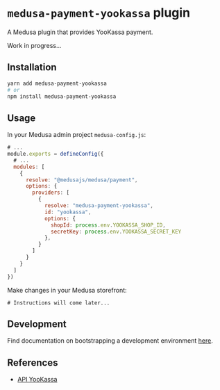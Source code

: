 
# `medusa-payment-yookassa` plugin

A Medusa plugin that provides YooKassa payment.

Work in progress...

## Installation

```bash
yarn add medusa-payment-yookassa
# or
npm install medusa-payment-yookassa
```

## Usage

In your Medusa admin project `medusa-config.js`:

```js
# ...
module.exports = defineConfig({
  # ...
  modules: [
    {
      resolve: "@medusajs/medusa/payment",
      options: {
        providers: [
          {
            resolve: "medusa-payment-yookassa",
            id: "yookassa",
            options: {
              shopId: process.env.YOOKASSA_SHOP_ID,
              secretKey: process.env.YOOKASSA_SECRET_KEY
            },
          }
        ]
      }
    }
  ]
})
```

Make changes in your Medusa storefront:

```
# Instructions will come later...
```

## Development

Find documentation on bootstrapping a development environment [here](https://github.com/sergkudinov/medusa-payment-yookassa/tree/main/examples).

## References

- [API YooKassa](https://yookassa.ru/developers)